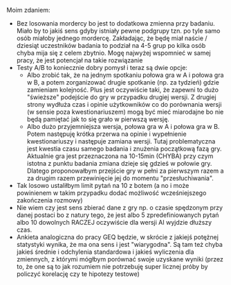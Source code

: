 Moim zdaniem:
- Bez losowania mordercy bo jest to dodatkowa zmienna przy badaniu. Miało by to jakiś sens gdyby istniały pewne podgrupy tzn. po tyle samo osób miałoby jednego mordercę. Zakładając, że będę miał naście / dziesiąt uczestników badania to podział na 4-5 grup po kilka osób chyba mija się z celem zbytnio. Mogę najwyżej wspomnieć w samej pracy, że jest potencjał na takie rozwiązanie
- Testy A/B to koniecznie dobry pomysł i teraz są dwie opcje:
	- Albo zrobić tak, że na jednym spotkaniu połowa gra w A i połowa gra w B, a potem zorganizować drugie spotkanie (np. za tydzień) gdzie zamieniam kolejność. Plus jest oczywiście taki, że zapewni to dużo "świeższe" podejście do gry w przypadku drugiej wersji. Z drugiej strony wydłuża czas i opinie użytkowników co do porównania wersji (w sensie poza kwestionariuszem) mogą być mieć miarodajne bo nie będą pamiętać jak to się grało w pierwszą wersję.
	- Albo dużo przyjemniejsza wersja, połowa gra w A i połowa gra w B. Potem następuję krótka przerwa na opinie i wypełnienie kwestionariuszy i następuje zamiana wersji. Tutaj problematyczna jest kwestia czasu samego badania i znużenia początkową fazą gry. Aktualnie gra jest przeznaczona na 10-15min (CHYBA) przy czym istotna z punktu badania zmiana dzieje się gdzieś w połowie gry. Dlatego proponowałbym przejście gry w pełni za pierwszym razem a za drugim razem przewinięcie jej do momentu "przesłuchiwania".
- Tak losowo ustaliłbym limit pytań na 10 z botem (a no i może powinienem w takim przypadku dodać możliwość wcześniejszego zakończenia rozmowy)
- Nie wiem czy jest sens zbierać dane z gry np. o czasie spędzonym przy danej postaci bo z natury tego, że jest albo 5 zpredefiniowanych pytań albo 10 dowolnych RACZEJ oczywiście dla wersji AI wyjdzie dłuższy czas.
- Ankieta analogiczna do pracy GEQ będzie, w skrócie z jakiejś potężnej statystyki wynika, że ma ona sens i jest "wiarygodna". Są tam też chyba jakieś średnie i odchylenia standardowa i jakieś wyliczenia dla zmiennych, z którymi mógłbym porównać swoje uzyskane wyniki (przez to, że one są to jak rozumiem nie potrzebuję super licznej próby by policzyć korelację czy te hipotezy testowe)